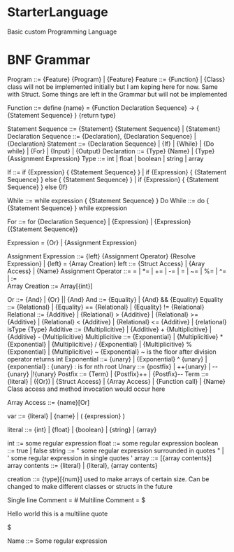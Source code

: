 # StarterLanguage
Basic custom Programming Language




# BNF Grammar

Program ::= {Feature} {Program} | {Feature}
Feature ::= {Function} | {Class}               class will not be implemented initially but I am keping here for now. Same with Struct. Some things are left in the Grammar but will not be implemented

             
Function ::= define {name} = {Function Declaration Sequence} -> { {Statement Sequence} } {return type}


Statement Sequence ::= {Statement} {Statement Sequence} | {Statement}
Declaration Sequence ::= {Declaration}, {Declaration Sequence} | {Declaration}
Statement ::= {Declaration Sequence} | {If} | {While} | {Do while} | {For} | {Input} | {Output}
Declaration ::= {Type} {Name} | {Type} {Assignment Expression}
Type ::= int | float | boolean | string | array


If ::= if {Expression} { {Statement Sequence} } | if {Expression} { {Statement Sequence} } else { {Statement Sequence} } | if {Expression} { {Statement Sequence} } else {If}

While ::= while expression { {Statement Sequence} }
Do While ::= do { {Statement Sequence} } while expression

For ::= for {Declaration Sequence} | {Expression} | {Expression} {{Statement Sequence}}


Expression = {Or} | {Assignment Expression}

Assignment Expression ::= {left} {Assignment Operator} {Resolve Expression} | {left} = {Array Creation}
left ::= {Struct Access} | {Aray Access} | {Name} 
Assignment Operator ::= = | *= | += | -= | \= | ~= | %= | ^= | :=     
Array Creation ::= Array[{int}]


Or ::= {And} | {Or} || {And}
And ::= {Equality} | {And} && {Equality}
Equality ::= {Relational} | {Equality} == {Relational} | {Equality} != {Relational}
Relational ::= {Additive} | {Relational} > {Additive} | {Relational} >= {Additive} | {Relational} < {Additive} | {Relational} <= {Additive} | {relational} isType {Type}
Additive ::= {Multiplicitive} | {Additive} + {Multiplicitive} | {Additive} - {Multiplicitive}
Multiplicitive ::= {Exponential} | {Multiplicitive} * {Exponential} | {Multiplicitive} / {Exponential} | {Multiplicitive} % {Exponential} | {Multiplicitive} ~ {Exponential}            ~ is the floor after division operator  returns int
Exponential ::= {unary} | {Exponential} ^ {unary} | {exponential} : {unary}    : is for nth root
Unary ::= {postfix} | ++{unary} | --{unary} |!{unary}
Postfix ::= {Term} | {Postfix}++ | {Postfix}--
Term ::= {literal} | ({Or}) | {Struct Access} | {Array Access} | {Function call} | {Name}           Class access and method invocation would occur here

Array Access ::= {name}[Or]


var ::= {literal} | {name} | ( {expression} )

literal ::= {int} | {float} | {boolean} | {string} | {array}


int ::= some regular expression
float ::= some regular expression
boolean ::= true | false
string ::= " some regular expression surrounded in quotes " | ' some regular expression in single quotes '
array ::= [{array contents}]
array contents ::= {literal} | {literal}, {array contents}

creation ::= {type}[{num}]       used to make arrays of certain size. Can be changed to make different classes or structs in the future

Single line Comment = #
Multiline Comment = 
$

Hello world this is a multiline quote

$
 



Name ::= Some regular expression

